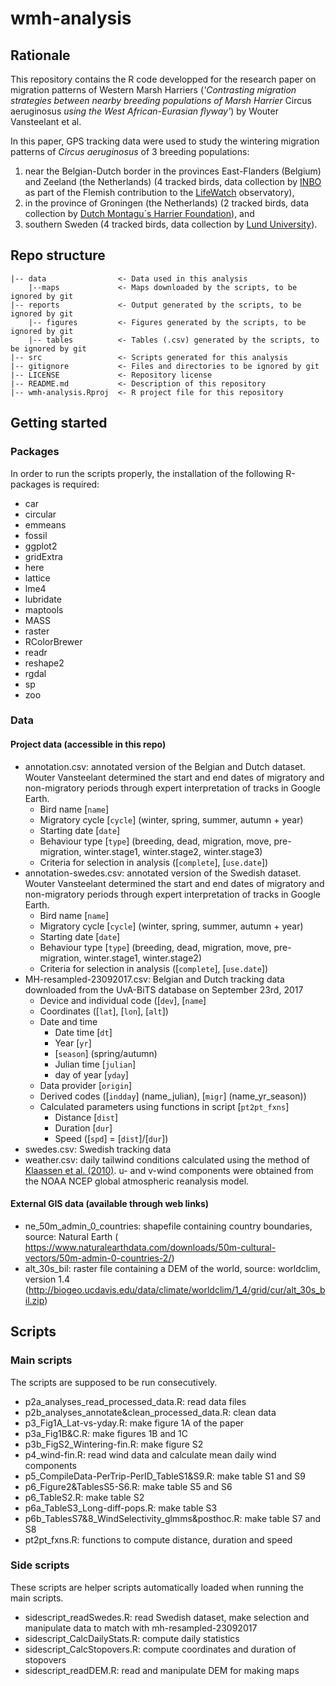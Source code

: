 # wmh-analysis
## Rationale
This repository contains the R code developped for the research paper on migration patterns of Western Marsh Harriers 
(*'Contrasting migration strategies between nearby breeding populations of Marsh Harrier* Circus aeruginosus 
*using the West African-Eurasian flyway'*) by Wouter Vansteelant et al.

In this paper, GPS tracking data were used to study the wintering migration patterns of *Circus aeruginosus* of 3 breeding populations: 
1. near the Belgian-Dutch border in the provinces East-Flanders (Belgium) and Zeeland (the Netherlands) (4 tracked birds, 
data collection by [INBO](www.inbo.be/en) as part of the Flemish contribution to the [LifeWatch](www.lifewatch.be) observatory), 
2. in the province of Groningen (the Netherlands) (2 tracked birds, data collection by 
[Dutch Montagu´s Harrier Foundation](http://werkgroepgrauwekiekendief.nl/)), and
3. southern Sweden (4 tracked birds, data collection by [Lund University](https://www.lunduniversity.lu.se/)).


## Repo structure

```
|-- data                <- Data used in this analysis
    |--maps             <- Maps downloaded by the scripts, to be ignored by git
|-- reports             <- Output generated by the scripts, to be ignored by git
    |-- figures         <- Figures generated by the scripts, to be ignored by git
    |-- tables          <- Tables (.csv) generated by the scripts, to be ignored by git
|-- src                 <- Scripts generated for this analysis
|-- gitignore           <- Files and directories to be ignored by git
|-- LICENSE             <- Repository license
|-- README.md           <- Description of this repository
|-- wmh-analysis.Rproj  <- R project file for this repository
```


## Getting started
### Packages
In order to run the scripts properly, the installation of the following R-packages is required:

* car
* circular
* emmeans
* fossil
* ggplot2
* gridExtra
* here
* lattice
* lme4
* lubridate
* maptools
* MASS
* raster
* RColorBrewer
* readr
* reshape2
* rgdal
* sp
* zoo


### Data
#### Project data (accessible in this repo)
* annotation.csv: annotated version of the Belgian and Dutch dataset. Wouter Vansteelant determined the start and end dates of migratory and non-migratory periods through expert interpretation of tracks in Google Earth.
    * Bird name [`name`]
	* Migratory cycle [`cycle`] (winter, spring, summer, autumn + year)
	* Starting date [`date`]
    * Behaviour type [`type`] (breeding, dead, migration, move, pre-migration, winter.stage1, winter.stage2, winter.stage3)
    * Criteria for selection in analysis ([`complete`], [`use.date`])
* annotation-swedes.csv: annotated version of the Swedish dataset. Wouter Vansteelant determined the start and end dates of migratory and non-migratory periods through expert interpretation of tracks in Google Earth.
    * Bird name [`name`]
	* Migratory cycle [`cycle`] (winter, spring, summer, autumn + year)
	* Starting date [`date`]
    * Behaviour type [`type`] (breeding, dead, migration, move, pre-migration, winter.stage1, winter.stage2)
    * Criteria for selection in analysis ([`complete`], [`use.date`])
* MH-resampled-23092017.csv: Belgian and Dutch tracking data downloaded from the UvA-BiTS database on September 23rd, 2017
	* Device and individual code ([`dev`], [`name`]
	* Coordinates ([`lat`], [`lon`], [`alt`])
	* Date and time
		* Date time [`dt`]
		* Year [`yr`]
		* [`season`] (spring/autumn)
		* Julian time [`julian`]
		* day of year [`yday`]
	* Data provider [`origin`]
	* Derived codes ([`indday`] (name_julian), [`migr`] (name_yr_season))
	* Calculated parameters using functions in script [`pt2pt_fxns`]
		* Distance [`dist`]
		* Duration [`dur`]
		* Speed ([`spd`] = [`dist`]/[`dur`])		 
* swedes.csv: Swedish tracking data
* weather.csv: daily tailwind conditions calculated using the method of [Klaassen et al. (2010)](https://onlinelibrary.wiley.com/doi/abs/10.1111/j.1600-048X.2010.05058.x). u- and v-wind components were obtained from the NOAA NCEP global atmospheric reanalysis model.

#### External GIS data (available through web links)
* ne_50m_admin_0_countries: shapefile containing country boundaries, source: Natural Earth ( https://www.naturalearthdata.com/downloads/50m-cultural-vectors/50m-admin-0-countries-2/)
* alt_30s_bil: raster file containing a DEM of the world, source: worldclim, version 1.4 (http://biogeo.ucdavis.edu/data/climate/worldclim/1_4/grid/cur/alt_30s_bil.zip)

## Scripts
### Main scripts
The scripts are supposed to be run consecutively.
* p2a_analyses_read_processed_data.R: read data files
* p2b_analyses_annotate&clean_processed_data.R: clean data
* p3_Fig1A_Lat-vs-yday.R: make figure 1A of the paper
* p3a_Fig1B&C.R: make figures 1B and 1C
* p3b_FigS2_Wintering-fin.R: make figure S2
* p4_wind-fin.R: read wind data and calculate mean daily wind components
* p5_CompileData-PerTrip-PerID_TableS1&S9.R: make table S1 and S9
* p6_Figure2&TablesS5-S6.R: make table S5 and S6
* p6_TableS2.R: make table S2
* p6a_TableS3_Long-diff-pops.R: make table S3
* p6b_TablesS7&8_WindSelectivity_glmms&posthoc.R: make table S7 and S8
* pt2pt_fxns.R: functions to compute distance, duration and speed

### Side scripts
These scripts are helper scripts automatically loaded when running the main scripts.
* sidescript_readSwedes.R: read Swedish dataset, make selection and manipulate data to match with mh-resampled-23092017
* sidescript_CalcDailyStats.R: compute daily statistics
* sidescript_CalcStopovers.R: compute coordinates and duration of stopovers
* sidescript_readDEM.R: read and manipulate DEM for making maps
